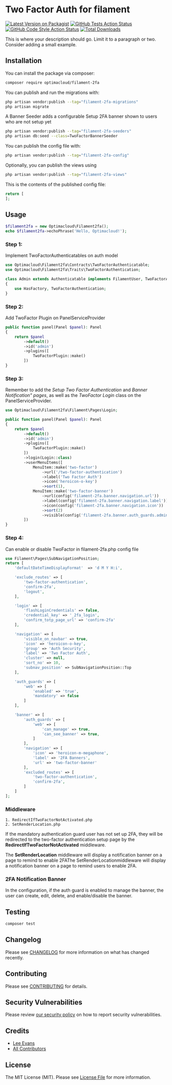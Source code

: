 # Two Factor Auth for filament

[![Latest Version on Packagist](https://img.shields.io/packagist/v/optimacloud/filament-2fa.svg?style=flat-square)](https://packagist.org/packages/optimacloud/filament-2fa)
[![GitHub Tests Action Status](https://img.shields.io/github/actions/workflow/status/optimacloud/filament-2fa/run-tests.yml?branch=main&label=tests&style=flat-square)](https://github.com/optimacloud/filament-2fa/actions?query=workflow%3Arun-tests+branch%3Amain)
[![GitHub Code Style Action Status](https://img.shields.io/github/actions/workflow/status/optimacloud/filament-2fa/fix-php-code-styling.yml?branch=main&label=code%20style&style=flat-square)](https://github.com/optimacloud/filament-2fa/actions?query=workflow%3A"Fix+PHP+code+styling"+branch%3Amain)
[![Total Downloads](https://img.shields.io/packagist/dt/optimacloud/filament-2fa.svg?style=flat-square)](https://packagist.org/packages/optimacloud/filament-2fa)



This is where your description should go. Limit it to a paragraph or two. Consider adding a small example.

## Installation

You can install the package via composer:

```bash
composer require optimacloud/filament-2fa
```

You can publish and run the migrations with:

```bash
php artisan vendor:publish --tag="filament-2fa-migrations"
php artisan migrate
```

A Banner Seeder adds a configurable Setup 2FA banner shown to users who are not setup yet

```bash
php artisan vendor:publish --tag="filament-2fa-seeders"
php artisan db:seed --class=TwoFactorBannerSeeder
```

You can publish the config file with:

```bash
php artisan vendor:publish --tag="filament-2fa-config"
```

Optionally, you can publish the views using

```bash
php artisan vendor:publish --tag="filament-2fa-views"
```

This is the contents of the published config file:

```php
return [
];
```

## Usage

```php
$filament2fa = new Optimacloud\Filament2fa();
echo $filament2fa->echoPhrase('Hello, Optimacloud!');
```

### Step 1:

Implement TwoFactorAuthenticatables on auth model

```php
use Optimacloud\Filament2fa\Contracts\TwoFactorAuthenticatable;
use Optimacloud\Filament2fa\Traits\TwoFactorAuthentication;

class Admin extends Authenticatable implements FilamentUser, TwoFactorAuthenticatable
{
    use HasFactory, TwoFactorAuthentication;
}
```

### Step 2:

Add TwoFactor Plugin on PanelServiceProvider

```php
public function panel(Panel $panel): Panel
{
    return $panel
        ->default()
        ->id('admin')
        ->plugins([
            TwoFactorPlugin::make()
        ])
}
```

### Step 3:

Remember to add the *Setup Two Factor Authentication* and *Banner Notification" pages*, as well as the *TwoFactor Login* class on the PanelServiceProvider.

```php
use Optimacloud\Filament2fa\Filament\Pages\Login;

public function panel(Panel $panel): Panel
{
    return $panel
        ->default()
        ->id('admin')
        ->plugins([
            TwoFactorPlugin::make()
        ])
        ->login(Login::class)
        ->userMenuItems([
            MenuItem::make('two-factor')
                ->url('/two-factor-authentication')
                ->label('Two Factor Auth')
                ->icon('heroicon-o-key')
                ->sort(1),
            MenuItem::make('two-factor-banner')
                ->url(config('filament-2fa.banner.navigation.url'))
                ->label(config('filament-2fa.banner.navigation.label'))
                ->icon(config('filament-2fa.banner.navigation.icon'))
                ->sort(2)
                ->visible(config('filament-2fa.banner.auth_guards.admin.can_manage')),
        ])
}
```

### Step 4:

Can enable or disable TwoFactor in filament-2fa.php config file

```php
use Filament\Pages\SubNavigationPosition;
return [
    'defaultDateTimeDisplayFormat'  => 'd M Y H:i',

    'exclude_routes' => [
        'two-factor-authentication',
        'confirm-2fa',
        'logout',
    ],

    'login' => [
        'flashLoginCredentials' => false,
        'credential_key' => '_2fa_login',
        'confirm_totp_page_url' => 'confirm-2fa'
    ],

    'navigation' => [
        'visible_on_navbar' => true,
        'icon' => 'heroicon-o-key',
        'group' => 'Auth Security',
        'label' => 'Two Factor Auth',
        'cluster' => null,
        'sort_no' => 10,
        'subnav_position' => SubNavigationPosition::Top
    ],

    'auth_guards' => [
        'web' => [
            'enabled' => 'true', 
            'mandatory' => false
        ]
    ],

    'banner' => [        
        'auth_guards' => [
            'web' => [
                'can_manage' => true,
                'can_see_banner' => true,
            ]
        ],
        'navigation' => [
            'icon' => 'heroicon-m-megaphone',
            'label' => '2FA Banners',
            'url' => 'two-factor-banner'
        ],
        'excluded_routes' => [
            'two-factor-authentication',
            'confirm-2fa',
        ]
    ]
];
```

### Middleware
```
1. RedirectIfTwoFactorNotActivated.php
2. SetRenderLocation.php
```
If the mandatory authentication guard user has not set up 2FA, they will be redirected to the two-factor authentication setup page by the **RedirectIfTwoFactorNotActivated** middleware.

The **SetRenderLocation** middleware will display a notification banner on a page to remind to enable 2FAThe SetRenderLocationmiddleware will display a notification banner on a page to remind users to enable 2FA.

### 2FA Notification Banner
In the configuration, if the auth guard is enabled to manage the banner, the user can create, edit, delete, and enable/disable the banner. 

## Testing

```bash
composer test
```

## Changelog

Please see [CHANGELOG](CHANGELOG.md) for more information on what has changed recently.

## Contributing

Please see [CONTRIBUTING](.github/CONTRIBUTING.md) for details.

## Security Vulnerabilities

Please review [our security policy](../../security/policy) on how to report security vulnerabilities.

## Credits

- [Lee Evans](https://github.com/lee)
- [All Contributors](../../contributors)

## License

The MIT License (MIT). Please see [License File](LICENSE.md) for more information.
